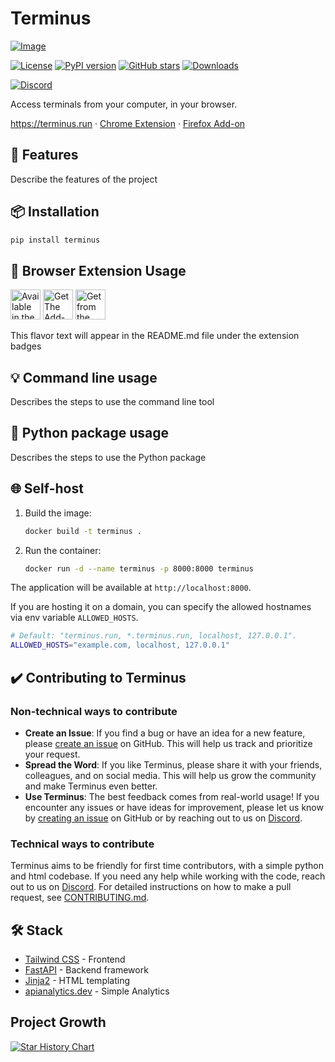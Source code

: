 # Terminus

[![Image](./docs/frontpage.png "Terminus main page")](https://terminus.run)

[![License](https://img.shields.io/badge/license-MIT-blue.svg)](LICENSE)
[![PyPI version](https://badge.fury.io/py/example.svg)](https://badge.fury.io/py/example)
[![GitHub stars](https://img.shields.io/github/stars/example?style=social)](https://github.com/example)
[![Downloads](https://pepy.tech/badge/example)](https://pepy.tech/project/example)

[![Discord](https://dcbadge.limes.pink/api/server/https://discord.com/invite/example)](https://discord.com/invite/example)

Access terminals from your computer, in your browser.

https://terminus.run · [Chrome Extension](https://chromewebstore.google.com/detail/example) · [Firefox Add-on](https://addons.mozilla.org/firefox/addon/example)

## 🚀 Features

Describe the features of the project

## 📦 Installation

``` bash
pip install terminus
```

## 🧩 Browser Extension Usage

<!-- markdownlint-disable MD033 -->
<a href="https://chromewebstore.google.com/detail/example" target="_blank" title="Get Terminus Extension from Chrome Web Store"><img height="48" src="https://github.com/user-attachments/assets/20a6e44b-fd46-4e6c-8ea6-aad436035753" alt="Available in the Chrome Web Store" /></a>
<a href="https://addons.mozilla.org/firefox/addon/example" target="_blank" title="Get Terminus Extension from Firefox Add-ons"><img height="48" src="https://github.com/user-attachments/assets/c0e99e6b-97cf-4af2-9737-099db7d3538b" alt="Get The Add-on for Firefox" /></a>
<a href="https://microsoftedge.microsoft.com/addons/detail/example" target="_blank" title="Get Terminus Extension from Edge Add-ons"><img height="48" src="https://github.com/user-attachments/assets/204157eb-4cae-4c0e-b2cb-db514419fd9e" alt="Get from the Edge Add-ons" /></a>
<!-- markdownlint-enable MD033 -->

This flavor text will appear in the README.md file under the extension badges

## 💡 Command line usage

Describes the steps to use the command line tool

## 🐛 Python package usage

Describes the steps to use the Python package

## 🌐 Self-host

1. Build the image:

   ``` bash
   docker build -t terminus .
   ```

2. Run the container:

   ``` bash
   docker run -d --name terminus -p 8000:8000 terminus
   ```

The application will be available at `http://localhost:8000`.

If you are hosting it on a domain, you can specify the allowed hostnames via env variable `ALLOWED_HOSTS`.

   ```bash
   # Default: "terminus.run, *.terminus.run, localhost, 127.0.0.1".
   ALLOWED_HOSTS="example.com, localhost, 127.0.0.1"
   ```

## ✔️ Contributing to Terminus

### Non-technical ways to contribute

- **Create an Issue**: If you find a bug or have an idea for a new feature, please [create an issue](https://github.com/atyrode/terminus/issues/new) on GitHub. This will help us track and prioritize your request.
- **Spread the Word**: If you like Terminus, please share it with your friends, colleagues, and on social media. This will help us grow the community and make Terminus even better.
- **Use Terminus**: The best feedback comes from real-world usage! If you encounter any issues or have ideas for improvement, please let us know by [creating an issue](https://github.com/atyrode/terminus/issues/new) on GitHub or by reaching out to us on [Discord](https://discord.com/invite/example).

### Technical ways to contribute

Terminus aims to be friendly for first time contributors, with a simple python and html codebase. If you need any help while working with the code, reach out to us on [Discord](https://discord.com/invite/example). For detailed instructions on how to make a pull request, see [CONTRIBUTING.md](./CONTRIBUTING.md).

## 🛠️ Stack

- [Tailwind CSS](https://tailwindcss.com) - Frontend
- [FastAPI](https://github.com/fastapi/fastapi) - Backend framework
- [Jinja2](https://jinja.palletsprojects.com) - HTML templating
- [apianalytics.dev](https://www.apianalytics.dev) - Simple Analytics

## Project Growth

[![Star History Chart](https://api.star-history.com/svg?repos=atyrode/terminus&type=Date)](https://star-history.com/#atyrode/terminus&Date)
